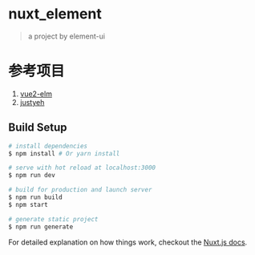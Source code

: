 # nuxt_element

> a project by element-ui

# 参考项目
1. [vue2-elm](https://github.com/bailicangdu/vue2-elm)
2. [justyeh](https://github.com/justyeh/justyeh.com)


## Build Setup

``` bash
# install dependencies
$ npm install # Or yarn install

# serve with hot reload at localhost:3000
$ npm run dev

# build for production and launch server
$ npm run build
$ npm start

# generate static project
$ npm run generate
```

For detailed explanation on how things work, checkout the [Nuxt.js docs](https://github.com/nuxt/nuxt.js).
